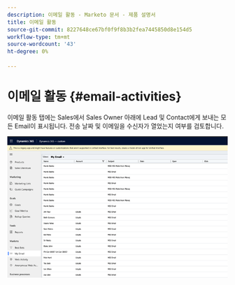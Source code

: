 ```yaml
---
description: 이메일 활동 - Marketo 문서 - 제품 설명서
title: 이메일 활동
source-git-commit: 8227648ce67bf0f9f8b3b2fea7445850d8e154d5
workflow-type: tm+mt
source-wordcount: '43'
ht-degree: 0%

---
```


# 이메일 활동 {#email-activities}

이메일 활동 탭에는 Sales에서 Sales Owner 아래에 Lead 및 Contact에게 보내는 모든 Email이 표시됩니다. 전송 날짜 및 이메일을 수신자가 열었는지 여부를 검토합니다.

![](assets/email-activities-1.png)